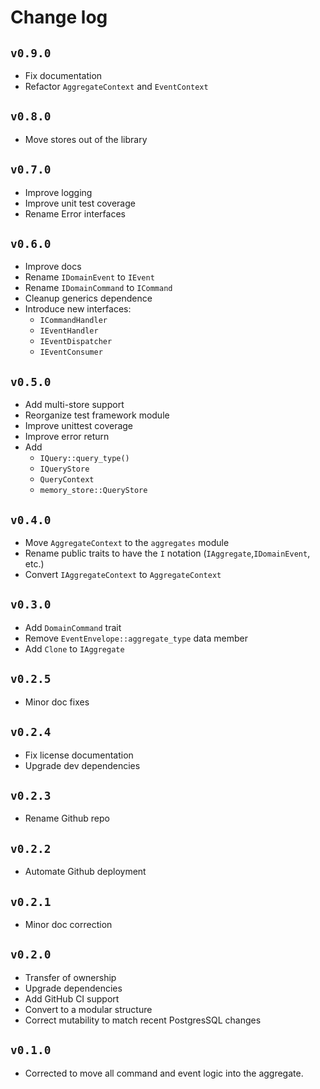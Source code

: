# Change log

## `v0.9.0`

- Fix documentation
- Refactor `AggregateContext` and `EventContext`

## `v0.8.0`

- Move stores out of the library

## `v0.7.0`

- Improve logging
- Improve unit test coverage
- Rename Error interfaces

## `v0.6.0`

- Improve docs
- Rename `IDomainEvent` to `IEvent`
- Rename `IDomainCommand` to `ICommand`
- Cleanup generics dependence
- Introduce new interfaces:
  - `ICommandHandler`
  - `IEventHandler`
  - `IEventDispatcher`
  - `IEventConsumer`

## `v0.5.0`

- Add multi-store support
- Reorganize test framework module
- Improve unittest coverage
- Improve error return
- Add
  - `IQuery::query_type()`
  - `IQueryStore`
  - `QueryContext`
  - `memory_store::QueryStore`

## `v0.4.0`

- Move `AggregateContext` to the `aggregates` module
- Rename public traits to have the `I` notation (`IAggregate`,`IDomainEvent`, etc.)
- Convert `IAggregateContext` to `AggregateContext`

## `v0.3.0`

- Add `DomainCommand` trait
- Remove `EventEnvelope::aggregate_type` data member
- Add `Clone` to `IAggregate`

## `v0.2.5`

- Minor doc fixes

## `v0.2.4`

- Fix license documentation
- Upgrade dev dependencies

## `v0.2.3`

- Rename Github repo

## `v0.2.2`

- Automate Github deployment

## `v0.2.1`

- Minor doc correction

## `v0.2.0`

- Transfer of ownership
- Upgrade dependencies
- Add GitHub CI support
- Convert to a modular structure
- Correct mutability to match recent PostgresSQL changes

## `v0.1.0`

- Corrected to move all command and event logic into the aggregate.

